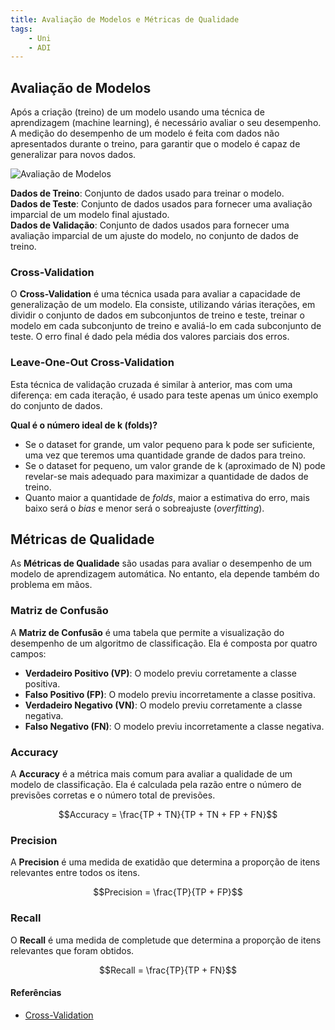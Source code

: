 ```yaml
---
title: Avaliação de Modelos e Métricas de Qualidade
tags:
    - Uni
    - ADI 
---
```


## Avaliação de Modelos

Após a criação (treino) de um modelo usando uma técnica de aprendizagem (machine learning), é necessário avaliar o seu desempenho. A medição do desempenho de um modelo é feita com dados não apresentados durante o treino, para garantir que o modelo é capaz de generalizar para novos dados.

![Avaliação de Modelos](./images/avaliacao-modelos.png)

**Dados de Treino**: Conjunto de dados usado para treinar o modelo.\
**Dados de Teste**: Conjunto de dados usados para fornecer uma avaliação imparcial de um modelo final ajustado.\
**Dados de Validação**: Conjunto de dados usados para fornecer uma avaliação imparcial de um ajuste do modelo, no conjunto de dados de treino.

### Cross-Validation

O **Cross-Validation** é uma técnica usada para avaliar a capacidade de generalização de um modelo. Ela consiste, utilizando várias iterações, em dividir o conjunto de dados em subconjuntos de treino e teste, treinar o modelo em cada subconjunto de treino e avaliá-lo em cada subconjunto de teste.
O erro final é dado pela média dos valores parciais dos erros.

### Leave-One-Out Cross-Validation

Esta técnica de validação cruzada é similar à anterior, mas com uma diferença: em cada iteração, é usado para teste apenas um único exemplo do conjunto de dados.

**Qual é o número ideal de k (folds)?**
- Se o dataset for grande, um valor pequeno para k pode ser suficiente, uma vez que teremos uma quantidade grande de dados para treino.
- Se o dataset for pequeno, um valor grande de k (aproximado de N) pode revelar-se mais adequado para maximizar a quantidade de dados de treino.
- Quanto maior a quantidade de _folds_, maior a estimativa do erro, mais baixo será o _bias_ e menor será o sobreajuste (_overfitting_).

## Métricas de Qualidade

As **Métricas de Qualidade** são usadas para avaliar o desempenho de um modelo de aprendizagem automática. No entanto, ela depende também do problema em mãos.


### Matriz de Confusão

A **Matriz de Confusão** é uma tabela que permite a visualização do desempenho de um algoritmo de classificação. Ela é composta por quatro campos:
- **Verdadeiro Positivo (VP)**: O modelo previu corretamente a classe positiva.
- **Falso Positivo (FP)**: O modelo previu incorretamente a classe positiva.
- **Verdadeiro Negativo (VN)**: O modelo previu corretamente a classe negativa.
- **Falso Negativo (FN)**: O modelo previu incorretamente a classe negativa.

### Accuracy

A **Accuracy** é a métrica mais comum para avaliar a qualidade de um modelo de classificação. Ela é calculada pela razão entre o número de previsões corretas e o número total de previsões.

$$Accuracy = \frac{TP + TN}{TP + TN + FP + FN}$$

### Precision

A **Precision** é uma medida de exatidão que determina a proporção de itens relevantes entre todos os itens.

$$Precision = \frac{TP}{TP + FP}$$

### Recall

O **Recall** é uma medida de completude que determina a proporção de itens relevantes que foram obtidos.

$$Recall = \frac{TP}{TP + FN}$$

#### Referências
- [Cross-Validation](https://youtu.be/fSytzGwwBVw?si=LPxAPNXFQII80N2m)

